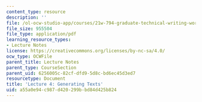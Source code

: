 ```yaml
---
content_type: resource
description: ''
file: /ol-ocw-studio-app/courses/21w-794-graduate-technical-writing-workshop-january-iap-2019/a55a0e94c987d420299bbd84d425b824_MIT21W_794IAP19_lec4.pdf
file_size: 955504
file_type: application/pdf
learning_resource_types:
- Lecture Notes
license: https://creativecommons.org/licenses/by-nc-sa/4.0/
ocw_type: OCWFile
parent_title: Lecture Notes
parent_type: CourseSection
parent_uid: 6256005c-82cf-dfd9-5d8c-bd6ec45d3ed7
resourcetype: Document
title: 'Lecture 4: Generating Texts'
uid: a55a0e94-c987-d420-299b-bd84d425b824
---
```

